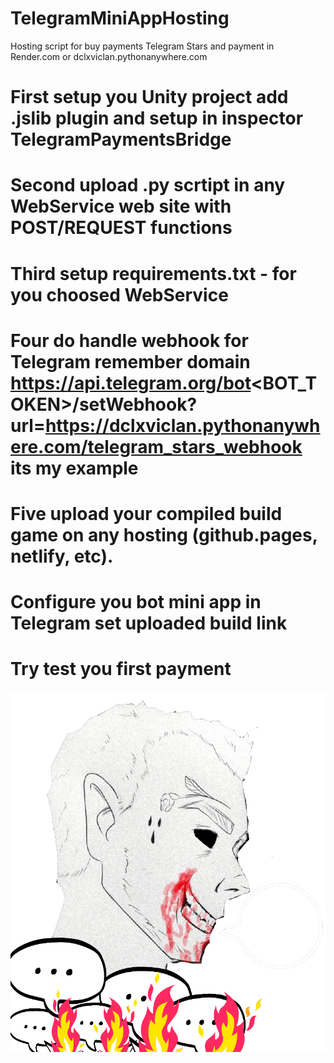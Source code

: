 # TelegramMiniAppHosting
Hosting script for buy payments Telegram Stars and payment in Render.com or dclxviclan.pythonanywhere.com

# First setup you Unity project add .jslib plugin and setup in inspector TelegramPaymentsBridge
# Second upload .py scrtipt in any WebService web site with POST/REQUEST functions
# Third setup requirements.txt - for you choosed WebService
# Four do handle webhook for Telegram remember domain https://api.telegram.org/bot<BOT_TOKEN>/setWebhook?url=https://dclxviclan.pythonanywhere.com/telegram_stars_webhook its my example
# Five upload your compiled build game on any hosting (github.pages, netlify, etc).
# Configure you bot mini app in Telegram set uploaded build link
# Try test you first payment

![](https://github.com/dclxviclangames/TelegramMiniAppHosting/blob/main/appicon.png)
